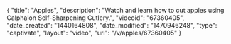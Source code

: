 {
    "title": "Apples",
    "description": "Watch and learn how to cut apples using Calphalon Self-Sharpening Cutlery.",
    "videoid": "67360405",
    "date_created": "1440164808",
    "date_modified": "1470946248",
    "type": "captivate",
    "layout": "video",
    "url": "\/v\/apples\/67360405"
}
